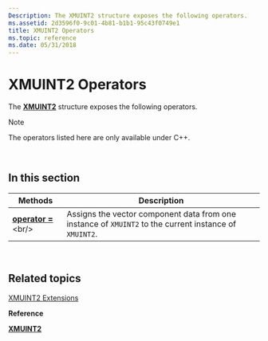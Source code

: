 ```yaml
---
Description: The XMUINT2 structure exposes the following operators.
ms.assetid: 2d3596f0-9c01-4b81-b1b1-95c43f0749e1
title: XMUINT2 Operators
ms.topic: reference
ms.date: 05/31/2018
---
```


# XMUINT2 Operators

The [**XMUINT2**](https://msdn.microsoft.com/library/Hh404745(v=VS.85).aspx) structure exposes the following operators.

> [!Note]  
> The operators listed here are only available under C++.

 

## In this section



| Methods                                              | Description                                                                                                       |
|------------------------------------------------------|-------------------------------------------------------------------------------------------------------------------|
| [**operator =**](https://msdn.microsoft.com/library/Hh404749(v=VS.85).aspx)<br/> | Assigns the vector component data from one instance of `XMUINT2` to the current instance of `XMUINT2`.<br/> |



 

## Related topics

<dl> <dt>

[XMUINT2 Extensions](ovw-xmuint2-extensions.md)
</dt> <dt>

**Reference**
</dt> <dt>

[**XMUINT2**](https://msdn.microsoft.com/library/Hh404745(v=VS.85).aspx)
</dt> </dl>

 

 




